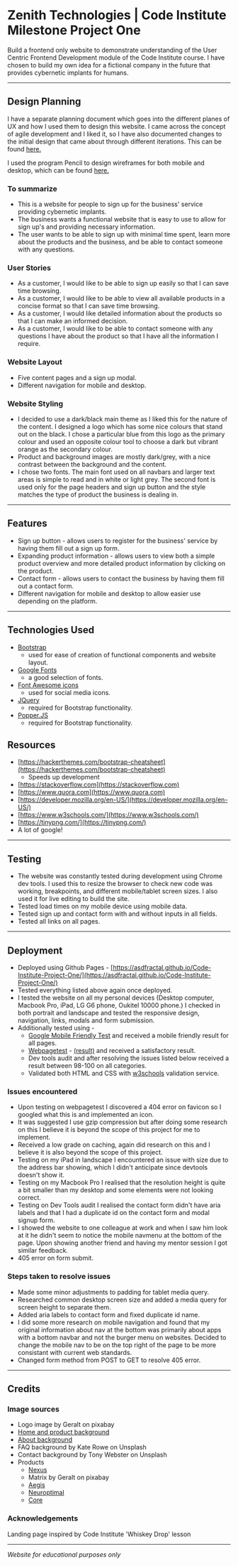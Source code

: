 # Zenith Technologies | Code Institute Milestone Project One

Build a frontend only website to demonstrate understanding of the User Centric Frontend Development module of the Code Institute course. I have chosen to build my own idea for a fictional company in the future that provides cybernetic implants for humans.

--------------------

## Design Planning

I have a separate planning document which goes into the different planes of UX and how I used them to design this website. I came across the concept of agile development and I liked it, so I have also documented changes to the initial design that came about through different iterations. This can be found [here.](planning/planning.md)

I used the program Pencil to design wireframes for both mobile and desktop, which can be found [here.](planning/wireframes)

### To summarize

* This is a website for people to sign up for the business' service providing cybernetic implants.
* The business wants a functional website that is easy to use to allow for sign up's and providing necessary information.
* The user wants to be able to sign up with minimal time spent, learn more about the products and the business, and be able to contact someone with any questions.

### User Stories

* As a customer, I would like to be able to sign up easily so that I can save time browsing.
* As a customer, I would like to be able to view all available products in a concise format so that I can save time browsing.
* As a customer, I would like detailed information about the products so that I can make an informed decision.
* As a customer, I would like to be able to contact someone with any questions I have about the product so that I have all the information I require.

### Website Layout

* Five content pages and a sign up modal.
* Different navigation for mobile and desktop.

### Website Styling

* I decided to use a dark/black main theme as I liked this for the nature of the content. I designed a logo which has some nice colours that stand out on the black. I chose a particular blue from this logo as the primary colour and used an opposite colour tool to choose a dark but vibrant orange as the secondary colour.
* Product and background images are mostly dark/grey, with a nice contrast between the background and the content.
* I chose two fonts. The main font used on all navbars and larger text areas is simple to read and in white or light grey. The second font is used only for the page headers and sign up button and the style matches the type of product the business is dealing in.

--------------------

## Features

* Sign up button - allows users to register for the business' service by having them fill out a sign up form.
* Expanding product information - allows users to view both a simple product overview and more detailed product information by clicking on the product.
* Contact form - allows users to contact the business by having them fill out a contact form.
* Different navigation for mobile and desktop to allow easier use depending on the platform.

--------------------

## Technologies Used

* [Bootstrap](https://getbootstrap.com)
    * used for ease of creation of functional components and website layout.
* [Google Fonts](https://fonts.google.com)
    * a good selection of fonts.
* [Font Awesome icons](https://fontawesome.com/)
    * used for social media icons.
* [JQuery](https://jquery.com)
    * required for Bootstrap functionality.
* [Popper.JS](https://popper.js.org/)
    * required for Bootstrap functionality.

## Resources

* [https://hackerthemes.com/bootstrap-cheatsheet](https://hackerthemes.com/bootstrap-cheatsheet)
    * Speeds up development
* [https://stackoverflow.com](https://stackoverflow.com)
* [https://www.quora.com](https://www.quora.com)
* [https://developer.mozilla.org/en-US/](https://developer.mozilla.org/en-US/)
* [https://www.w3schools.com/](https://www.w3schools.com/)
* [https://tinypng.com/](https://tinypng.com/)
* A lot of google!

--------------------

## Testing

* The website was constantly tested during development using Chrome dev tools. I used this to resize the browser to check new code was working, breakpoints, and different mobile/tablet screen sizes. I also used it for live editing to build the site.
* Tested load times on my mobile device using mobile data.
* Tested sign up and contact form with and without inputs in all fields.
* Tested all links on all pages.

--------------------

## Deployment

* Deployed using Github Pages - [https://asdfractal.github.io/Code-Institute-Project-One/](https://asdfractal.github.io/Code-Institute-Project-One/)
* Tested everything listed above again once deployed.
* I tested the website on all my personal devices (Desktop computer, Macbook Pro, iPad, LG G6 phone, Oukitel 10000 phone.) I checked in both portrait and landscape and tested the responsive design, navigation, links, modals and form submission.
* Additionally tested using -
    * [Google Mobile Friendly Test](https://search.google.com/test/mobile-friendly) and received a mobile friendly result for all pages.
    * [Webpagetest](https://www.webpagetest.org/) - [(result)](https://www.webpagetest.org/result/190113_X7_beb233f33919742b9638bd8b0adebdd5/) and received a satisfactory result.
    * Dev tools audit and after resolving the issues listed below received a result between 98-100 on all categories.
    * Validated both HTML and CSS with [w3schools](https://www.w3schools.com/) validation service.

### Issues encountered

* Upon testing on webpagetest I discovered a 404 error on favicon so I googled what this is and implemented an icon.
* It was suggested I use gzip compression but after doing some research on this I believe it is beyond the scope of this project for me to implement.
* Received a low grade on caching, again did research on this and I believe it is also beyond the scope of this project.
* Testing on my iPad in landscape I encountered an issue with size due to the address bar showing, which I didn't anticipate since devtools doesn't show it.
* Testing on my Macbook Pro I realised that the resolution height is quite a bit smaller than my desktop and some elements were not looking correct.
* Testing on Dev Tools audit I realised the contact form didn't have aria labels and that I had a duplicate id on the contact form and modal signup form.
* I showed the website to one colleague at work and when I saw him look at it he didn't seem to notice the mobile navmenu at the bottom of the page. Upon showing another friend and having my mentor session I got similar feedback.
* 405 error on form submit.

### Steps taken to resolve issues

* Made some minor adjustments to padding for tablet media query.
* Researched common desktop screen size and added a media query for screen height to separate them.
* Added aria labels to contact form and fixed duplicate id name.
* I did some more research on mobile navigation and found that my original information about nav at the bottom was primarily about apps with a bottom navbar and not the burger menu on websites. Decided to change the mobile nav to be on the top right of the page to be more consistant with current web standards.
* Changed form method from POST to GET to resolve 405 error.


--------------------

## Credits

### Image sources

* Logo image by Geralt on pixabay
* [Home and product background](https://wallimpex.com/)
* [About background](https://invardin.com/robot-1650649_1920/)
* FAQ background by Kate Rowe on Unsplash
* Contact background by Tony Webster on Unsplash
* Products
    * [Nexus](https://www.flickr.com/photos/sanjayaprime/4924462993)
    * Matrix by Geralt on pixabay
    * [Aegis](https://commons.wikimedia.org/wiki/File:Cybersecurity.png)
    * [Neuroptimal](https://www.flickr.com/photos/alansimpsonme/34752491090)
    * [Core](https://www.kisspng.com/png-top500-computer-science-electronic-circuit-king-ab-1144035/)

### Acknowledgements

Landing page inspired by Code Institute 'Whiskey Drop' lesson

--------------------

*Website for educational purposes only*
